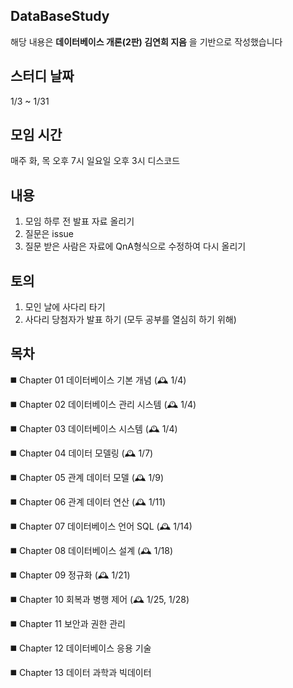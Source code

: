 
## DataBaseStudy
해당 내용은 **데이터베이스 개론(2판) 김연희 지음** 을 기반으로 작성했습니다


## 스터디 날짜 
1/3 ~ 1/31



## 모임 시간
매주 화, 목 오후 7시 일요일 오후 3시
디스코드



## 내용
1. 모임 하루 전 발표 자료 올리기
2. 질문은 issue
3. 질문 받은 사람은 자료에 QnA형식으로 수정하여 다시 올리기

## 토의
1. 모인 날에 사다리 타기
2. 사다리 당첨자가 발표 하기 (모두 공부를 열심히 하기 위해)


## 목차
◼️ Chapter 01 데이터베이스 기본 개념   (🕰️ 1/4)

◼️ Chapter 02 데이터베이스 관리 시스템 (🕰️ 1/4)

◼️ Chapter 03 데이터베이스 시스템      (🕰️ 1/4)

◼️ Chapter 04 데이터 모델링            (🕰️ 1/7)

◼️ Chapter 05 관계 데이터 모델         (🕰️ 1/9)

◼️ Chapter 06 관계 데이터 연산         (🕰️ 1/11)

◼️ Chapter 07 데이터베이스 언어 SQL    (🕰️ 1/14)

◼️ Chapter 08 데이터베이스 설계        (🕰️ 1/18)

◼️ Chapter 09 정규화                   (🕰️ 1/21)

◼️ Chapter 10 회복과 병행 제어         (🕰️ 1/25, 1/28)

◼️ Chapter 11 보안과 권한 관리

◼️ Chapter 12 데이터베이스 응용 기술

◼️ Chapter 13 데이터 과학과 빅데이터
